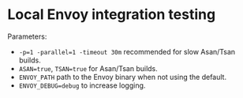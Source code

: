 # Local Envoy integration testing

Parameters:
- `-p=1 -parallel=1 -timeout 30m` recommended for slow Asan/Tsan builds.
- `ASAN=true`, `TSAN=true` for Asan/Tsan builds.
- `ENVOY_PATH` path to the Envoy binary when not using the default.
- `ENVOY_DEBUG=debug` to increase logging.
